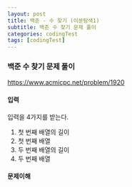 ```yaml
---
layout: post
title: 백준 - 수 찾기 (이분탐색1)
subtitle: 백준 수 찾기 문제 풀이 
categories: codingTest
tags: [codingTest]
---
```


### 백준 수 찾기 문제 풀이

https://www.acmicpc.net/problem/1920

#### 입력

입력을 4가지를 받는다.

1. 첫 번째 배열의 길이
2. 첫 번째 배열
3. 두 번째 배열의 길이
4. 두 번째 배열


#### 문제이해
